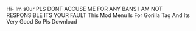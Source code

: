 Hi- Im s0ur
PLS DONT ACCUSE ME FOR ANY BANS I AM NOT RESPONSIBLE ITS YOUR FAULT
This Mod Menu Is For Gorilla Tag And Its Very Good So Pls Download
